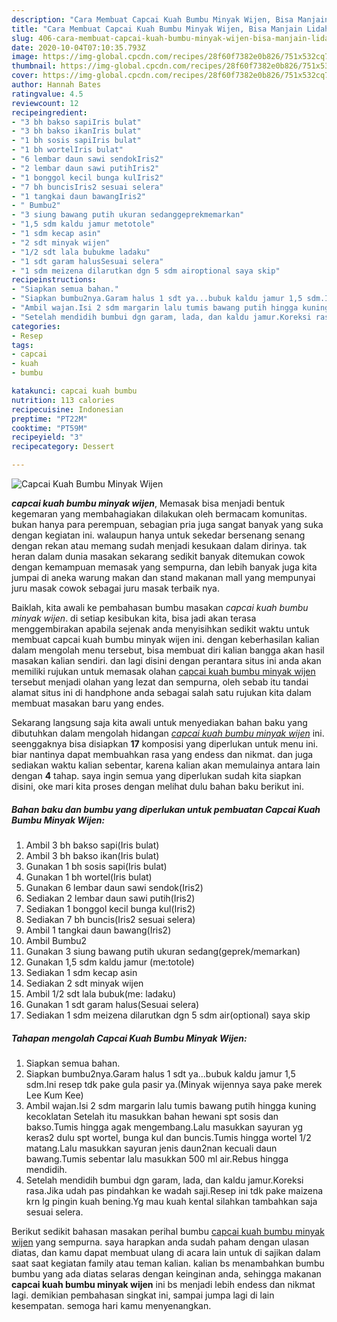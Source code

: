 ```yaml
---
description: "Cara Membuat Capcai Kuah Bumbu Minyak Wijen, Bisa Manjain Lidah"
title: "Cara Membuat Capcai Kuah Bumbu Minyak Wijen, Bisa Manjain Lidah"
slug: 406-cara-membuat-capcai-kuah-bumbu-minyak-wijen-bisa-manjain-lidah
date: 2020-10-04T07:10:35.793Z
image: https://img-global.cpcdn.com/recipes/28f60f7382e0b826/751x532cq70/capcai-kuah-bumbu-minyak-wijen-foto-resep-utama.jpg
thumbnail: https://img-global.cpcdn.com/recipes/28f60f7382e0b826/751x532cq70/capcai-kuah-bumbu-minyak-wijen-foto-resep-utama.jpg
cover: https://img-global.cpcdn.com/recipes/28f60f7382e0b826/751x532cq70/capcai-kuah-bumbu-minyak-wijen-foto-resep-utama.jpg
author: Hannah Bates
ratingvalue: 4.5
reviewcount: 12
recipeingredient:
- "3 bh bakso sapiIris bulat"
- "3 bh bakso ikanIris bulat"
- "1 bh sosis sapiIris bulat"
- "1 bh wortelIris bulat"
- "6 lembar daun sawi sendokIris2"
- "2 lembar daun sawi putihIris2"
- "1 bonggol kecil bunga kulIris2"
- "7 bh buncisIris2 sesuai selera"
- "1 tangkai daun bawangIris2"
- " Bumbu2"
- "3 siung bawang putih ukuran sedanggeprekmemarkan"
- "1,5 sdm kaldu jamur metotole"
- "1 sdm kecap asin"
- "2 sdt minyak wijen"
- "1/2 sdt lala bubukme ladaku"
- "1 sdt garam halusSesuai selera"
- "1 sdm meizena dilarutkan dgn 5 sdm airoptional saya skip"
recipeinstructions:
- "Siapkan semua bahan."
- "Siapkan bumbu2nya.Garam halus 1 sdt ya...bubuk kaldu jamur 1,5 sdm.Ini resep tdk pake gula pasir ya.(Minyak wijennya saya pake merek Lee Kum Kee)"
- "Ambil wajan.Isi 2 sdm margarin lalu tumis bawang putih hingga kuning kecoklatan Setelah itu masukkan bahan hewani spt sosis dan bakso.Tumis hingga agak mengembang.Lalu masukkan sayuran yg keras2 dulu spt wortel, bunga kul dan buncis.Tumis hingga wortel 1/2 matang.Lalu masukkan sayuran jenis daun2nan kecuali daun bawang.Tumis sebentar lalu masukkan 500 ml air.Rebus hingga mendidih."
- "Setelah mendidih bumbui dgn garam, lada, dan kaldu jamur.Koreksi rasa.Jika udah pas pindahkan ke wadah saji.Resep ini tdk pake maizena krn lg pingin kuah bening.Yg mau kuah kental silahkan tambahkan saja sesuai selera."
categories:
- Resep
tags:
- capcai
- kuah
- bumbu

katakunci: capcai kuah bumbu 
nutrition: 113 calories
recipecuisine: Indonesian
preptime: "PT22M"
cooktime: "PT59M"
recipeyield: "3"
recipecategory: Dessert

---
```



![Capcai Kuah Bumbu Minyak Wijen](https://img-global.cpcdn.com/recipes/28f60f7382e0b826/751x532cq70/capcai-kuah-bumbu-minyak-wijen-foto-resep-utama.jpg)

<b><i>capcai kuah bumbu minyak wijen</i></b>, Memasak bisa menjadi bentuk kegemaran yang membahagiakan dilakukan oleh bermacam komunitas. bukan hanya para perempuan, sebagian pria juga sangat banyak yang suka dengan kegiatan ini. walaupun hanya untuk sekedar bersenang senang dengan rekan atau memang sudah menjadi kesukaan dalam dirinya. tak heran dalam dunia masakan sekarang sedikit banyak ditemukan cowok dengan kemampuan memasak yang sempurna, dan lebih banyak juga kita jumpai di aneka warung makan dan stand makanan mall yang mempunyai juru masak cowok sebagai juru masak terbaik nya.

Baiklah, kita awali ke pembahasan bumbu masakan <i>capcai kuah bumbu minyak wijen</i>. di setiap kesibukan kita, bisa jadi akan terasa menggembirakan apabila sejenak anda menyisihkan sedikit waktu untuk membuat capcai kuah bumbu minyak wijen ini. dengan keberhasilan kalian dalam mengolah menu tersebut, bisa membuat diri kalian bangga akan hasil masakan kalian sendiri. dan lagi disini dengan perantara situs ini anda akan memiliki rujukan untuk memasak olahan <u>capcai kuah bumbu minyak wijen</u> tersebut menjadi olahan yang lezat dan sempurna, oleh sebab itu tandai alamat situs ini di handphone anda sebagai salah satu rujukan kita dalam membuat masakan baru yang endes.




Sekarang langsung saja kita awali untuk menyediakan bahan baku yang dibutuhkan dalam mengolah hidangan <u><i>capcai kuah bumbu minyak wijen</i></u> ini. seenggaknya bisa disiapkan <b>17</b> komposisi yang diperlukan untuk menu ini. biar nantinya dapat membuahkan rasa yang endess dan nikmat. dan juga sediakan waktu kalian sebentar, karena kalian akan memulainya antara lain dengan <b>4</b> tahap. saya ingin semua yang diperlukan sudah kita siapkan disini, oke mari kita proses dengan melihat dulu bahan baku berikut ini.

<!--inarticleads1-->

##### Bahan baku dan bumbu yang diperlukan untuk pembuatan Capcai Kuah Bumbu Minyak Wijen:

1. Ambil 3 bh bakso sapi(Iris bulat)
1. Ambil 3 bh bakso ikan(Iris bulat)
1. Gunakan 1 bh sosis sapi(Iris bulat)
1. Gunakan 1 bh wortel(Iris bulat)
1. Gunakan 6 lembar daun sawi sendok(Iris2)
1. Sediakan 2 lembar daun sawi putih(Iris2)
1. Sediakan 1 bonggol kecil bunga kul(Iris2)
1. Sediakan 7 bh buncis(Iris2 sesuai selera)
1. Ambil 1 tangkai daun bawang(Iris2)
1. Ambil  Bumbu2
1. Gunakan 3 siung bawang putih ukuran sedang(geprek/memarkan)
1. Gunakan 1,5 sdm kaldu jamur (me:totole)
1. Sediakan 1 sdm kecap asin
1. Sediakan 2 sdt minyak wijen
1. Ambil 1/2 sdt lala bubuk(me: ladaku)
1. Gunakan 1 sdt garam halus(Sesuai selera)
1. Sediakan 1 sdm meizena dilarutkan dgn 5 sdm air(optional) saya skip




<!--inarticleads2-->

##### Tahapan mengolah Capcai Kuah Bumbu Minyak Wijen:

1. Siapkan semua bahan.
1. Siapkan bumbu2nya.Garam halus 1 sdt ya...bubuk kaldu jamur 1,5 sdm.Ini resep tdk pake gula pasir ya.(Minyak wijennya saya pake merek Lee Kum Kee)
1. Ambil wajan.Isi 2 sdm margarin lalu tumis bawang putih hingga kuning kecoklatan Setelah itu masukkan bahan hewani spt sosis dan bakso.Tumis hingga agak mengembang.Lalu masukkan sayuran yg keras2 dulu spt wortel, bunga kul dan buncis.Tumis hingga wortel 1/2 matang.Lalu masukkan sayuran jenis daun2nan kecuali daun bawang.Tumis sebentar lalu masukkan 500 ml air.Rebus hingga mendidih.
1. Setelah mendidih bumbui dgn garam, lada, dan kaldu jamur.Koreksi rasa.Jika udah pas pindahkan ke wadah saji.Resep ini tdk pake maizena krn lg pingin kuah bening.Yg mau kuah kental silahkan tambahkan saja sesuai selera.




Berikut sedikit bahasan masakan perihal bumbu <u>capcai kuah bumbu minyak wijen</u> yang sempurna. saya harapkan anda sudah paham dengan ulasan diatas, dan kamu dapat membuat ulang di acara lain untuk di sajikan dalam saat saat kegiatan family atau teman kalian. kalian bs menambahkan bumbu bumbu yang ada diatas selaras dengan keinginan anda, sehingga makanan <b>capcai kuah bumbu minyak wijen</b> ini bs menjadi lebih endess dan nikmat lagi. demikian pembahasan singkat ini, sampai jumpa lagi di lain kesempatan. semoga hari kamu menyenangkan.
